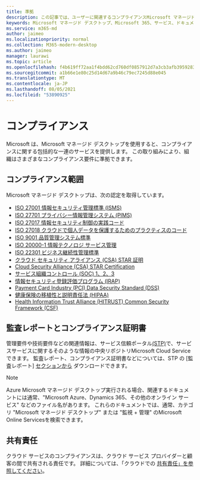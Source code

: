 ```yaml
---
title: 準拠
description: この記事では、ユーザーに関連するコンプライアンスMicrosoft マネージド デスクトップ。
keywords: Microsoft マネージド デスクトップ、Microsoft 365、サービス、ドキュメント
ms.service: m365-md
author: jaimeo
ms.localizationpriority: normal
ms.collection: M365-modern-desktop
ms.author: jaimeo
manager: laurawi
ms.topic: article
ms.openlocfilehash: f4b619ff72aa1f4bdd62cd760df0857912d7a3cb3afb3959283e4b15a6dca8ff
ms.sourcegitcommit: a1b66e1e80c25d14d67a9b46c79ec7245d88e045
ms.translationtype: MT
ms.contentlocale: ja-JP
ms.lasthandoff: 08/05/2021
ms.locfileid: "53890925"
---
```

# <a name="compliance"></a>コンプライアンス

Microsoft は、Microsoft マネージド デスクトップを使用すると、コンプライアンスに関する包括的な一連のサービスを提供します。 この取り組みにより、組織はさまざまなコンプライアンス要件に準拠できます。

## <a name="compliance-coverage"></a>コンプライアンス範囲

Microsoft マネージド デスクトップは、次の認定を取得しています。

- [ISO 27001 情報セキュリティ管理標準 (ISMS)](/compliance/regulatory/offering-ISO-27001)
- [ISO 27701 プライバシー情報管理システム (PIMS)](/compliance/regulatory/offering-iso-27701)
- [ISO 27017 情報セキュリティ制御の実践コード](/compliance/regulatory/offering-ISO-27017)
- [ISO 27018 クラウドで個人データを保護するためのプラクティスのコード](/compliance/regulatory/offering-ISO-27018)
- [ISO 9001 品質管理システム標準](/compliance/regulatory/offering-ISO-9001)
- [ISO 20000-1 情報テクノロジ サービス管理](/compliance/regulatory/offering-ISO-20000-1-2011)
- [ISO 22301 ビジネス継続性管理標準](/compliance/regulatory/offering-ISO-22301)
- [クラウド セキュリティ アライアンス (CSA) STAR 証明](/compliance/regulatory/offering-CSA-STAR-Attestation)
- [Cloud Security Alliance (CSA) STAR Certification](/compliance/regulatory/offering-CSA-Star-Certification)
- [サービス組織コントロール (SOC) 1、2、3](/compliance/regulatory/offering-SOC)
- [情報セキュリティ登録評価プログラム (IRAP)](/compliance/regulatory/offering-ccsl-irap-australia)
- [Payment Card Industry (PCI) Data Security Standard (DSS)](/compliance/regulatory/offering-PCI-DSS)
- [健康保険の移植性と説明責任法 (HIPAA)](/compliance/regulatory/offering-hipaa-hitech)
- [Health Information Trust Alliance (HITRUST) Common Security Framework (CSF)](/compliance/regulatory/offering-hitrust)


## <a name="auditor-reports-and-compliance-certificates"></a>監査レポートとコンプライアンス証明書

管理要件や技術要件などの関連情報は、サービス信頼ポータル[(STP)](https://servicetrust.microsoft.com/)で、サービスサービスに関するそのような情報の中央リポジトリMicrosoft Cloud Serviceできます。 監査レポート、コンプライアンス証明書などについては、STP の [監査レポート] [セクションから](https://servicetrust.microsoft.com/ViewPage/MSComplianceGuide) ダウンロードできます。

> [!NOTE]
> Azure Microsoft マネージド デスクトップ実行される場合、関連するドキュメントには通常、"Microsoft Azure、Dynamics 365、その他のオンライン サービス" などのファイル名があります。 これらのドキュメントでは、通常、カテゴリ "Microsoft マネージド デスクトップ" または "監視 + 管理" のMicrosoft Online Servicesを検索できます。

## <a name="shared-responsibility"></a>共有責任

クラウド サービスのコンプライアンスは、クラウド サービス プロバイダーと顧客の間で共有される責任です。 詳細については、「クラウドでの [共有責任」を参照してください](/azure/security/fundamentals/shared-responsibility)。